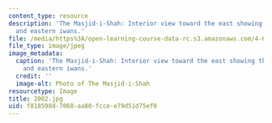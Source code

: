 ```yaml
---
content_type: resource
description: 'The Masjid-i-Shah: Interior view toward the east showing the entrance
  and eastern iwans.'
file: /media/https%3A/open-learning-course-data-rc.s3.amazonaws.com/4-614-religious-architecture-and-islamic-cultures-fall-2002/f818598d7068aa80fccee79d51d75ef0_2002.jpg
file_type: image/jpeg
image_metadata:
  caption: 'The Masjid-i-Shah: Interior view toward the east showing the entrance
    and eastern iwans.'
  credit: ''
  image-alt: Photo of The Masjid-i-Shah
resourcetype: Image
title: 2002.jpg
uid: f818598d-7068-aa80-fcce-e79d51d75ef0
---
```


